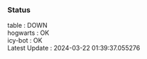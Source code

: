 ### Status


table : DOWN  
hogwarts : OK  
icy-bot : OK  
Latest Update : 2024-03-22 01:39:37.055276

